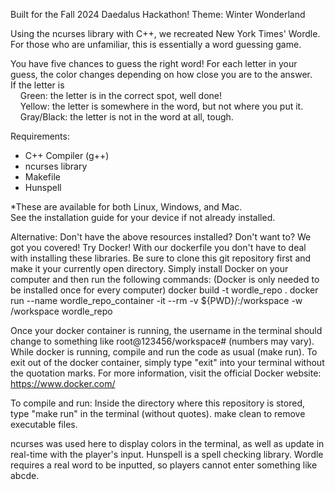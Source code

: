 Built for the Fall 2024 Daedalus Hackathon!
Theme: Winter Wonderland

Using the ncurses library with C++, we recreated New York Times' Wordle. 
For those who are unfamiliar, this is essentially a word guessing game.

You have five chances to guess the right word!
For each letter in your guess, the color changes depending on how close you are to the answer. <br/>
If the letter is <br/>
&nbsp;&nbsp;&nbsp;&nbsp;Green: the letter is in the correct spot, well done! <br/>
&nbsp;&nbsp;&nbsp;&nbsp;Yellow: the letter is somewhere in the word, but not where you put it. <br/>
&nbsp;&nbsp;&nbsp;&nbsp;Gray/Black: the letter is not in the word at all, tough. <br/>


Requirements:
- C++ Compiler (g++)
- ncurses library
- Makefile
- Hunspell

*These are available for both Linux, Windows, and Mac. <br/>
See the installation guide for your device if not already installed.

Alternative:
Don't have the above resources installed? Don't want to? We got you covered! 
Try Docker! With our dockerfile you don't have to deal with installing these libraries.
Be sure to clone this git repository first and make it your currently open directory.
Simply install Docker on your computer and then run the following commands:
(Docker is only needed to be installed once for every computer)
docker build -t wordle_repo .
docker run --name wordle_repo_container -it --rm -v ${PWD}/:/workspace -w /workspace wordle_repo

Once your docker container is running, the username in the terminal should change to something like root@123456/workspace# (numbers may vary).
While docker is running, compile and run the code as usual (make run).
To exit out of the docker container, simply type "exit" into your terminal without the quotation marks.
For more information, visit the official Docker website: https://www.docker.com/

To compile and run:
  Inside the directory where this repository is stored, type "make run" in the terminal (without quotes).
  make clean to remove executable files.
  


ncurses was used here to display colors in the terminal, as well as update in real-time with the player's input.
Hunspell is a spell checking library. Wordle requires a real word to be inputted, so players cannot enter something like abcde.
